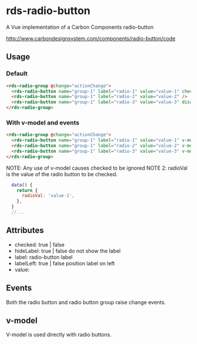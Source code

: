 # rds-radio-button

A Vue implementation of a Carbon Components radio-button

http://www.carbondesignsystem.com/components/radio-button/code

## Usage

### Default

```html
<rds-radio-group @change="actionChange">
  <rds-radio-button name="group-1" label="radio-1" value="value-1" checked />
  <rds-radio-button name="group-1" label="radio-2" value="value-2" />
  <rds-radio-button name="group-1" label="radio-3" value="value-3" disabled />
</rds-radio-group>
```

### With v-model and events

```html
<rds-radio-group @change="actionChange">
  <rds-radio-button name="group-1" label="radio-1" value="value-1" v-model="radioVal" />
  <rds-radio-button name="group-1" label="radio-2" value="value-2" v-model="radioVal" />
  <rds-radio-button name="group-1" label="radio-3" value="value-3" v-model="radioVal" disabled />
</rds-radio-group>
```

NOTE: Any use of v-model causes checked to be ignored
NOTE 2: radioVal is the value of the radio button to be checked.

```javascript
  data() {
    return {
      radioVal: 'value-1',
    },
  }
  //...
```

## Attributes

- checked: true | false
- hideLabel: true | false do not show the label
- label: radio-button label
- labelLeft: true | false position label on left
- value:

## Events

Both the radio button and radio button group raise change events.

## v-model

V-model is used directly with radio buttons.
